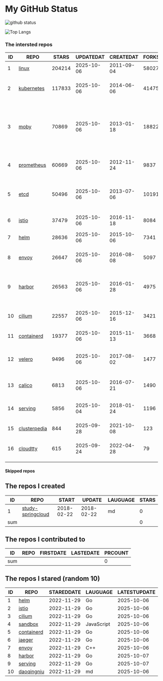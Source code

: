 # My GitHub Status

<img src="https://github-readme-stats-1.yihong0618.vercel.app/api?username=daoqingniu&show_icons=true&&&hide_title=true&count_private=true" alt="github status" />

![Top Langs](https://github-readme-stats-1.yihong0618.vercel.app/api/top-langs/?username=daoqingniu&layout=compact)

<!--START_SECTION:github_repos-->
### The intersted repos
| ID |                              REPO                               | STARS  | UPDATEDAT  | CREATEDAT  | FORKSCOUNT |                                                DESCRIPTIONS                                                |
|----|-----------------------------------------------------------------|--------|------------|------------|------------|------------------------------------------------------------------------------------------------------------|
|  1 | [linux](https://github.com/torvalds/linux)                      | 204214 | 2025-10-06 | 2011-09-04 |      58027 | Linux kernel source tree                                                                                   |
|  2 | [kubernetes](https://github.com/kubernetes/kubernetes)          | 117833 | 2025-10-06 | 2014-06-06 |      41475 | Production-Grade Container Scheduling and Management                                                       |
|  3 | [moby](https://github.com/moby/moby)                            |  70869 | 2025-10-06 | 2013-01-18 |      18822 | The Moby Project - a collaborative project for the container ecosystem to assemble container-based systems |
|  4 | [prometheus](https://github.com/prometheus/prometheus)          |  60669 | 2025-10-06 | 2012-11-24 |       9837 | The Prometheus monitoring system and time series database.                                                 |
|  5 | [etcd](https://github.com/etcd-io/etcd)                         |  50496 | 2025-10-06 | 2013-07-06 |      10191 | Distributed reliable key-value store for the most critical data of a distributed system                    |
|  6 | [istio](https://github.com/istio/istio)                         |  37479 | 2025-10-06 | 2016-11-18 |       8084 | Connect, secure, control, and observe services.                                                            |
|  7 | [helm](https://github.com/helm/helm)                            |  28636 | 2025-10-06 | 2015-10-06 |       7341 | The Kubernetes Package Manager                                                                             |
|  8 | [envoy](https://github.com/envoyproxy/envoy)                    |  26647 | 2025-10-06 | 2016-08-08 |       5097 | Cloud-native high-performance edge/middle/service proxy                                                    |
|  9 | [harbor](https://github.com/goharbor/harbor)                    |  26563 | 2025-10-06 | 2016-01-28 |       4975 | An open source trusted cloud native registry project that stores, signs, and scans content.                |
| 10 | [cilium](https://github.com/cilium/cilium)                      |  22557 | 2025-10-06 | 2015-12-16 |       3421 | eBPF-based Networking, Security, and Observability                                                         |
| 11 | [containerd](https://github.com/containerd/containerd)          |  19377 | 2025-10-06 | 2015-11-13 |       3668 | An open and reliable container runtime                                                                     |
| 12 | [velero](https://github.com/vmware-tanzu/velero)                |   9496 | 2025-10-06 | 2017-08-02 |       1477 | Backup and migrate Kubernetes applications and their persistent volumes                                    |
| 13 | [calico](https://github.com/projectcalico/calico)               |   6813 | 2025-10-06 | 2016-07-21 |       1490 | Cloud native networking and network security                                                               |
| 14 | [serving](https://github.com/knative/serving)                   |   5856 | 2025-10-04 | 2018-01-24 |       1196 | Kubernetes-based, scale-to-zero, request-driven compute                                                    |
| 15 | [clusterpedia](https://github.com/clusterpedia-io/clusterpedia) |    844 | 2025-09-28 | 2021-10-08 |        123 | The Encyclopedia of Kubernetes clusters                                                                    |
| 16 | [cloudtty](https://github.com/cloudtty/cloudtty)                |    615 | 2025-09-24 | 2022-04-28 |         79 | A Friendly Kubernetes CloudShell (Web Terminal) !                                                          |



#### Skipped repos
<!--END_SECTION:github_repos-->

<!--START_SECTION:my_github-->
## The repos I created
| ID  |                                 REPO                                 |   START    |   UPDATE   | LAUGUAGE | STARS |
|-----|----------------------------------------------------------------------|------------|------------|----------|-------|
|   1 | [study-springcloud](https://github.com/daoqingniu/study-springcloud) | 2018-02-22 | 2018-02-22 | md       |     0 |
| sum |                                                                      |            |            |          |     0 |

## The repos I contributed to
| ID  | REPO | FIRSTDATE | LASTEDATE | PRCOUNT |
|-----|------|-----------|-----------|---------|
| sum |      |           |           |       0 |

## The repos I stared (random 10)
| ID |                          REPO                          | STAREDDATE |  LAUGUAGE  | LATESTUPDATE |
|----|--------------------------------------------------------|------------|------------|--------------|
|  1 | [helm](https://github.com/helm/helm)                   | 2022-11-29 | Go         | 2025-10-06   |
|  2 | [istio](https://github.com/istio/istio)                | 2022-11-29 | Go         | 2025-10-06   |
|  3 | [cilium](https://github.com/cilium/cilium)             | 2022-11-29 | Go         | 2025-10-06   |
|  4 | [sandbox](https://github.com/cncf/sandbox)             | 2022-11-29 | JavaScript | 2025-10-06   |
|  5 | [containerd](https://github.com/containerd/containerd) | 2022-11-29 | Go         | 2025-10-06   |
|  6 | [jaeger](https://github.com/jaegertracing/jaeger)      | 2022-11-29 | Go         | 2025-10-06   |
|  7 | [envoy](https://github.com/envoyproxy/envoy)           | 2022-11-29 | C++        | 2025-10-06   |
|  8 | [harbor](https://github.com/goharbor/harbor)           | 2022-11-29 | Go         | 2025-10-07   |
|  9 | [serving](https://github.com/knative/serving)          | 2022-11-29 | Go         | 2025-10-07   |
| 10 | [daoqingniu](https://github.com/daoqingniu/daoqingniu) | 2022-11-29 | md         | 2025-10-06   |

<!--END_SECTION:my_github-->
